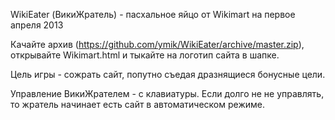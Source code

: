 WikiEater (ВикиЖратель) - пасхальное яйцо от Wikimart на первое апреля 2013

Качайте архив (https://github.com/ymik/WikiEater/archive/master.zip), открывайте Wikimart.html и тыкайте на логотип сайта в шапке.

Цель игры - сожрать сайт, попутно съедая дразнящиеся бонусные цели.

Управление ВикиЖрателем - с клавиатуры. Если долго не не управлять, то жратель начинает есть сайт в автоматическом режиме.
